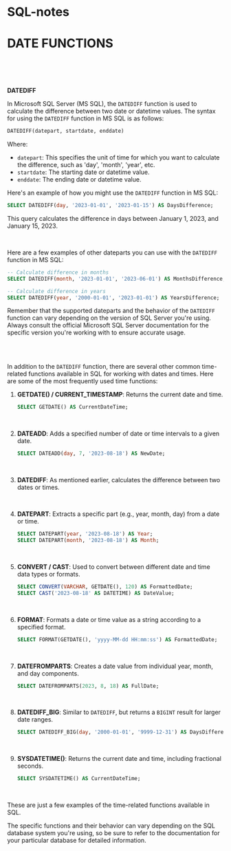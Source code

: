 # SQL-notes

# DATE FUNCTIONS

<br>
<br>
<BR>

**DATEDIFF**

In Microsoft SQL Server (MS SQL), the `DATEDIFF` function is used to calculate the difference between two date or datetime values. The syntax for using the `DATEDIFF` function in MS SQL is as follows:

```sql
DATEDIFF(datepart, startdate, enddate)
```

Where:
- `datepart`: This specifies the unit of time for which you want to calculate the difference, such as 'day', 'month', 'year', etc.
- `startdate`: The starting date or datetime value.
- `enddate`: The ending date or datetime value.

Here's an example of how you might use the `DATEDIFF` function in MS SQL:

```sql
SELECT DATEDIFF(day, '2023-01-01', '2023-01-15') AS DaysDifference;
```

This query calculates the difference in days between January 1, 2023, and January 15, 2023.

<br>

Here are a few examples of other dateparts you can use with the `DATEDIFF` function in MS SQL:

```sql
-- Calculate difference in months
SELECT DATEDIFF(month, '2023-01-01', '2023-06-01') AS MonthsDifference;

-- Calculate difference in years
SELECT DATEDIFF(year, '2000-01-01', '2023-01-01') AS YearsDifference;
```

Remember that the supported dateparts and the behavior of the `DATEDIFF` function can vary depending on the version of SQL Server you're using. Always consult the official Microsoft SQL Server documentation for the specific version you're working with to ensure accurate usage.

<BR>
<BR>

In addition to the `DATEDIFF` function, there are several other common time-related functions available in SQL for working with dates and times. Here are some of the most frequently used time functions:

1. **GETDATE() / CURRENT_TIMESTAMP**: Returns the current date and time.

   ```sql
   SELECT GETDATE() AS CurrentDateTime;
   ```

<br>


2. **DATEADD**: Adds a specified number of date or time intervals to a given date.

   ```sql
   SELECT DATEADD(day, 7, '2023-08-18') AS NewDate;
   ```

   <br>

3. **DATEDIFF**: As mentioned earlier, calculates the difference between two dates or times.

<br>

4. **DATEPART**: Extracts a specific part (e.g., year, month, day) from a date or time.

   ```sql
   SELECT DATEPART(year, '2023-08-18') AS Year;
   SELECT DATEPART(month, '2023-08-18') AS Month;
   ```

<br>

5. **CONVERT / CAST**: Used to convert between different date and time data types or formats.

   ```sql
   SELECT CONVERT(VARCHAR, GETDATE(), 120) AS FormattedDate;
   SELECT CAST('2023-08-18' AS DATETIME) AS DateValue;
   ```

<br>

6. **FORMAT**: Formats a date or time value as a string according to a specified format.

   ```sql
   SELECT FORMAT(GETDATE(), 'yyyy-MM-dd HH:mm:ss') AS FormattedDate;
   ```

<br>


7. **DATEFROMPARTS**: Creates a date value from individual year, month, and day components.

   ```sql
   SELECT DATEFROMPARTS(2023, 8, 18) AS FullDate;
   ```

<br>

8. **DATEDIFF_BIG**: Similar to `DATEDIFF`, but returns a `BIGINT` result for larger date ranges.

   ```sql
   SELECT DATEDIFF_BIG(day, '2000-01-01', '9999-12-31') AS DaysDifference;
   ```

<br>

9. **SYSDATETIME()**: Returns the current date and time, including fractional seconds.

    ```sql
    SELECT SYSDATETIME() AS CurrentDateTime;
    ```

<br>

These are just a few examples of the time-related functions available in SQL. 

The specific functions and their behavior can vary depending on the SQL database system you're using, so be sure to refer to the documentation for your particular database for detailed information.
